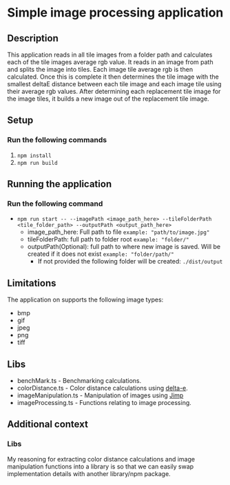 # Simple image processing application
## Description
This application reads in all tile images from a folder path and calculates each of the tile images average rgb value. It reads in an image from path and splits the image into tiles. Each image tile average rgb is then calculated. Once this is complete it then determines the tile image with the smallest deltaE distance between each tile image and each image tile using their average rgb values. After determining each replacement tile image for the image tiles, it builds a new image out of the replacement tile image.

## Setup
### Run the following commands
1. `npm install`
2. `npm run build`

## Running the application
### Run the following command
- `npm run start -- --imagePath <image_path_here> --tileFolderPath <tile_folder_path> --outputPath <output_path_here>`
  - image_path_here: Full path to file `example: "path/to/image.jpg"`
  - tileFolderPath: full path to folder root `example: "folder/"`
  - outputPath(Optional): full path to where new image is saved. Will be created if it does not exist `example: "folder/path/"`
    - If not provided the following folder will be created: `./dist/output`

## Limitations
The application on supports the following image types:
- bmp
- gif
- jpeg
- png
- tiff

## Libs
- benchMark.ts - Benchmarking calculations.
- colorDistance.ts - Color distance calculations using [delta-e](https://github.com/zschuessler/DeltaE).
- imageManipulation.ts - Manipulation of images using [Jimp](https://github.com/jimp-dev/jimp)
- imageProcessing.ts - Functions relating to image processing.

## Additional context
### Libs
My reasoning for extracting color distance calculations and image manipulation functions into a library is so that we can easily swap implementation details with another library/npm package.
